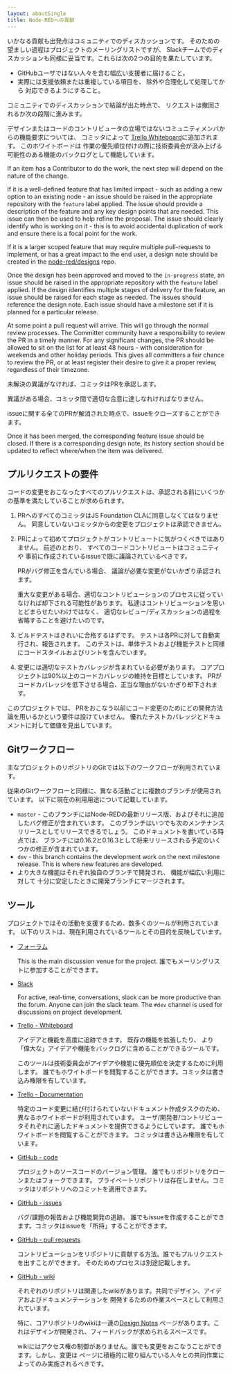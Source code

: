 ```yaml
---
layout: aboutSingle
title: Node-REDへの貢献
---
```


いかなる貢献も出発点はコミュニティでのディスカッションです。
そのための望ましい過程はプロジェクトのメーリングリストですが、
Slackチームでのディスカッションも同様に妥当です。これらは次の2つの目的を果たしています。

 - GitHubユーザではない人々を含む幅広い支援者に届けること。
 - 実際には支援依頼または重複している項目を、
   除外や合理化して処理してから
   対応できるようにすること。

コミュニティでのディスカッションで結論が出た時点で、
リクエストは撤回されるか次の段階に進みます。

デザインまたはコードのコントリビュータの立場ではないコミュニティメンバからの機能要求については、
コミッタによって
[Trello Whiteboard](https://trello.com/b/R0O3CSrI/node-red-whiteboard)に追加されます。
このホワイトボードは
作業の優先順位付けの際に技術委員会が汲み上げる可能性のある機能のバックログとして機能しています。

If an item has a Contributor to do the work, the next step will depend on the nature
of the change.

If it is a well-defined feature that has limited impact - such as adding a new
option to an existing node - an issue should be raised in the appropriate
repository with the `feature` label applied. The issue should provide a
description of the feature and any key design points that are needed.
This issue can then be used to help refine the proposal. The issue should
clearly identify who is working on it - this is to avoid accidental duplication
of work and ensure there is a focal point for the work.

If it is a larger scoped feature that may require multiple pull-requests to
implement, or has a great impact to the end user, a design note should be
created in the [node-red/designs](https://github.com/node-red/designs) repo.

Once the design has been approved and moved to the `in-progress` state, an issue
should be raised in the appropriate repository with the `feature` label applied.
If the design identifies multiple stages of delivery for the feature, an issue
should be raised for each stage as needed. The issues should reference the design
note. Each issue should have a milestone set if it is planned for a particular release.

At some point a pull request will arrive. This will go through the normal review
processes. The Committer community have a responsibility to review the PR in a
timely manner. For any significant changes, the PR should be allowed to sit on
the list for at least 48 hours - with consideration for weekends and other
holiday periods. This gives all committers a fair chance to review the PR, or at
least register their desire to give it a proper review, regardless of their
timezone.

未解決の異議がなければ、コミッタはPRを承認します。

異議がある場合、コミッタ間で適切な合意に達しなれければなりません。

issueに関する全てのPRが解消された時点で、issueをクローズすることができます。

Once it has been merged, the corresponding feature issue should be
closed. If there is a corresponding design note, its history section should be
updated to reflect where/when the item was delivered.


## プルリクエストの要件

コードの変更をおこなったすべてのプルリクエストは、承認される前にいくつかの基準を満たしていることが求められます。

1. PRへのすべてのコミッタはJS Foundation CLAに同意しなくてはなりません。
   同意していないコミッタからの変更をプロジェクトは承認できません。

2. PRによって初めてプロジェクトがコントリビュートに気がつくべきではありません。
   前述のとおり、
   すべてのコードコントリビュートはコミュニティや
   事前に作成されているissueで既に議論されているべきです。
   
   PRがバグ修正を含んでいる場合、
   議論が必要な変更がないかぎり承認されます。

   重大な変更がある場合、適切なコントリビューションのプロセスに従っていなければ却下される可能性があります。
   私達はコントリビューションを思いとどまらせたいわけではなく、
   適切なレビュー/ディスカッションの過程を省略することを避けたいのです。

3. ビルドテストはきれいに合格するはずです。
   テストは各PRに対して自動実行され、報告されます。
   このテストは、単体テストおよび機能テストと同様にコードスタイルおよびリントを含んでいます。

4. 変更には適切なテストカバレッジが含まれている必要があります。
   コアプロジェクトは90%以上のコードカバレッジの維持を目標としています。
   PRがコードカバレッジを低下させる場合、正当な理由がないかぎり却下されます。

このプロジェクトでは、
PRをおこなう以前にコード変更のためにどの開発方法論を用いるかという要件は設けていません。
優れたテストカバレッジとドキュメントに対して価値を見出しています。

## Gitワークフロー

主なプロジェクトのリポジトリのGitでは以下のワークフローが利用されています。

従来のGitワークフローと同様に、異なる活動ごとに複数のブランチが使用されています。
以下に現在の利用用途について記載しています。

 - `master` - このブランチにはNode-REDの最新リリース版、およびそれに追加したバグ修正が含まれています。
   このブランチはいつでも次のメンテナンスリリースとしてリリースできるでしょう。
   このドキュメントを書いている時点では、
   ブランチには0.16.2と0.16.3として将来リリースされる予定のいくつかの修正が含まれています。
 - `dev` - this branch contains the development work on the next milestone release.
   This is where new features are developed.
 - より大きな機能はそれぞれ独自のブランチで開発され、
   機能が幅広い利用に対して
   十分に安定したときに開発ブランチにマージされます。

## ツール

プロジェクトではその活動を支援するため、数多くのツールが利用されています。
以下のリストは、現在利用されているツールとその目的を反映しています。


 - [フォーラム](https://discourse.nodered.org)

   This is the main discussion venue for the project. 誰でもメーリングリストに参加することができます。

 - [Slack](https://nodered.org/slack)

   For active, real-time, conversations, slack can be more productive than the
   forum. Anyone can join the slack team. The `#dev` channel is used for discussions
   on project development.

 - [Trello - Whiteboard](https://trello.com/b/R0O3CSrI/node-red-whiteboard)

   アイデアと機能を高度に追跡できます。
   既存の機能を拡張したり、
   より「偉大な」アイデアや機能をバックログに含めることができるツールです。

   このツールは技術委員会がアイデアや機能に優先順位を決定するために利用します。
   誰でもホワイトボードを閲覧することができます。コミッタは書き込み権限を有しています。

 - [Trello - Documentation](https://trello.com/b/m2mBMUYj/documentation)

   特定のコード変更に結び付けられていないドキュメント作成タスクのため、異なるホワイトボードが利用されています。
   ユーザ/開発者/コントリビュータそれぞれに適したドキュメントを提供できるようにしています。
   誰でもホワイトボードを閲覧することができます。
   コミッタは書き込み権限を有しています。

 - [GitHub - code](https://github.com/node-red/node-red)

   プロジェクトのソースコードのバージョン管理。
   誰でもリポジトリをクローンまたはフォークできます。
   プライベートリポジトリは存在しません。コミッタはリポジトリへのコミットを適用できます。

 - [GitHub - issues](https://github.com/node-red/node-red/issues)

   バグ/課題の報告および機能開発の追跡。
   誰でもissueを作成することができます。コミッタはissueを「所持」することができます。

 - [GitHub - pull requests](https://github.com/node-red/node-red/pulls)

   コントリビューションをリポジトリに貢献する方法。誰でもプルリクエストを出すことができます。
   そのためのプロセスは別途記載します。

 - [GitHub - wiki](https://github.com/node-red/node-red/wiki)

   それぞれのリポジトリは関連したwikiがあります。共同でデザイン、アイデアおよびドキュメンテーションを
   開発するための作業スペースとして利用されています。

   特に、コアリポジトリのwikiは一連の[Design Notes](https://github.com/node-red/node-red/wiki/Design-Notes)
   ページがあります。これはデザインが開発され、フィードバックが求められるスペースです。

   wikiにはアクセス権の制御がありません。誰でも変更をおこなうことができます。しかし、変更は
   ページに積極的に取り組んでいる人々との共同作業によってのみ実施されるべきです。
